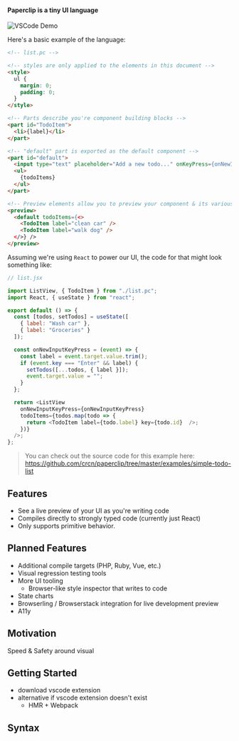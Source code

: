 #### Paperclip is a tiny UI language 

![VSCode Demo](https://user-images.githubusercontent.com/757408/75412579-f0965200-58f0-11ea-8043-76a0b0ec1a08.gif)

Here's a basic example of the language:

```html
<!-- list.pc -->

<!-- styles are only applied to the elements in this document -->
<style>
  ul {
    margin: 0;
    padding: 0;
  }
</style>

<!-- Parts describe you're component building blocks -->
<part id="TodoItem">
  <li>{label}</li>
</part>

<!-- "default" part is exported as the default component -->
<part id="default">
  <input type="text" placeholder="Add a new todo..." onKeyPress={onNewInputKeyPress} />
  <ul>
    {todoItems}
  </ul>
</part>

<!-- Preview elements allow you to preview your component & its various states. This -->
<preview>
  <default todoItems={<>
    <TodoItem label="clean car" />
    <TodoItem label="walk dog" />
  </>} />
</preview>
```

Assuming we're using `React` to power our UI, the code for that might look something like:

```javascript
// list.jsx

import ListView, { TodoItem } from "./list.pc";
import React, { useState } from "react";

export default () => {
  const [todos, setTodos] = useState([
    { label: "Wash car" },
    { label: "Groceries" } 
  ]);

  const onNewInputKeyPress = (event) => {
    const label = event.target.value.trim();
    if (event.key === "Enter" && label) {
      setTodos([...todos, { label }]);
      event.target.value = "";
    }
  };

  return <ListView
    onNewInputKeyPress={onNewInputKeyPress}
    todoItems={todos.map(todo => {
      return <TodoItem label={todo.label} key={todo.id}  />;
    })}
  />;
};
```

> You can check out the source code for this example here: https://github.com/crcn/paperclip/tree/master/examples/simple-todo-list

## Features

- See a live preview of your UI as you're writing code
- Compiles directly to strongly typed code (currently just React)
- Only supports primitive behavior.

## Planned Features

- Additional compile targets (PHP, Ruby, Vue, etc.)
- Visual regression testing tools
- More UI tooling
  - Browser-like style inspector that writes to code
- State charts
- Browserling / Browserstack integration for live development preview
- A11y

## Motivation

Speed & Safety around visual 

## Getting Started

- download vscode extension
- alternative if vscode extension doesn't exist 
  - HMR + Webpack

## Syntax